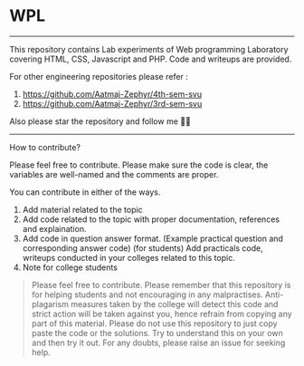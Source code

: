 # WPL


___________


This repository contains Lab experiments of Web programming Laboratory covering HTML, CSS, Javascript and PHP.
Code and writeups are provided.

For other engineering repositories please refer :
1) https://github.com/Aatmaj-Zephyr/4th-sem-svu
2) https://github.com/Aatmaj-Zephyr/3rd-sem-svu

Also please star the repository and follow me 👍🏻

___________
How to contribute?

Please feel free to contribute. Please make sure the code is clear, the variables are well-named and the comments are proper.

You can contribute in either of the ways.

1) Add material related to the topic
2) Add code related to the topic with proper documentation, references and explaination.
3) Add code in question answer format. (Example practical question and corresponding answer code)
(for students) Add practicals code, writeups conducted in your colleges related to this topic.
4) Note for college students

> Please feel free to contribute. Please remember that this repository is for helping students and not encouraging in any malpractises. Anti-plagarism measures taken by the college will detect this code and strict action will be taken against you, hence refrain from copying any part of this material. Please do not use this repository to just copy paste the code or the solutions. Try to understand this on your own and then try it out. For any doubts, please raise an issue for seeking help.
